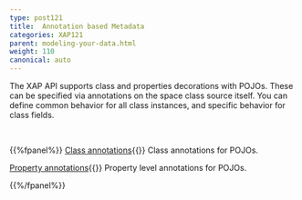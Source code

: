 ```yaml
---
type: post121
title:  Annotation based Metadata
categories: XAP121
parent: modeling-your-data.html
weight: 110
canonical: auto
---
```




The XAP API supports class  and properties decorations with POJOs. These can be specified via annotations on the space class source itself. You can define common behavior for all class instances, and specific behavior for class fields.

<br>


{{%fpanel%}}
[Class annotations](./pojo-class-annotations.html){{<wbr>}}
Class annotations for POJOs.

[Property annotations](./pojo-attribute-annotations.html){{<wbr>}}
Property level annotations for POJOs.

{{%/fpanel%}}
